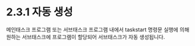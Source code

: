 ﻿# 2.3.1 자동 생성

메인태스크 프로그램 또는 서브태스크 프로그램 내에서 taskstart 명령문 실행에 의해 원하는 서브태스크에 프로그램이 할당되어 서브태스크가 자동 생성됩니다.
